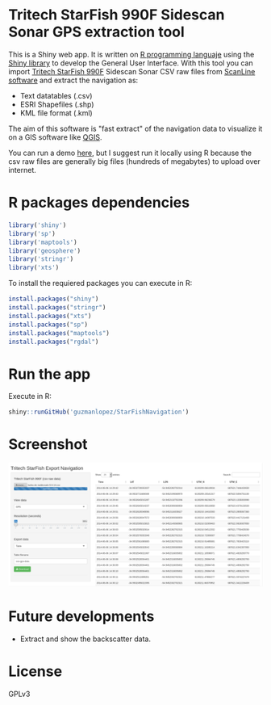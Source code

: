 Tritech StarFish 990F Sidescan Sonar GPS extraction tool
===

This is a Shiny web app.
It is written on [R programming languaje](http://cran.r-project.org/ "R webpage") using the [Shiny library](http://shiny.rstudio.com/ "Shiny webpage") to develop the General User Interface.
With this tool you can import [Tritech StarFish 990F](http://www.tritech.co.uk/product/starfish-990f-high-resolution-side-scan-sonar-shallow-water0 "Tritech webpage") Sidescan Sonar CSV raw files from [ScanLine software](http://www.tritech.co.uk/support-software/starfish-seabed-imaging-systems-scanline "Scanline software webpage") and extract the navigation as:

- Text datatables (.csv)
- ESRI Shapefiles (.shp)
- KML file format (.kml)

The aim of this software is "fast extract" of the navigation data to visualize it on a GIS software like [QGIS](http://www.qgis.org "QGIS webpage").

You can run a demo [here](https://glopez.shinyapps.io/StarFishNavigation "shinyapps.io"), but I suggest run it locally using R because the csv raw files are generally big files (hundreds of megabytes) to upload over internet.

R packages dependencies
===

```R
library('shiny')
library('sp')
library('maptools')
library('geosphere')
library('stringr')
library('xts')
```

To install the requiered packages you can execute in R:

```R
install.packages("shiny")
install.packages("stringr")
install.packages("xts")
install.packages("sp")
install.packages("maptools")
install.packages("rgdal")
```

Run the app
===

Execute in R:

```R
shiny::runGitHub('guzmanlopez/StarFishNavigation')
```

Screenshot
===

![Image](https://raw.githubusercontent.com/guzmanlopez/StarFishNavigation/master/images/screenshot01.png)

Future developments
===

- Extract and show the backscatter data.


License
===

GPLv3
